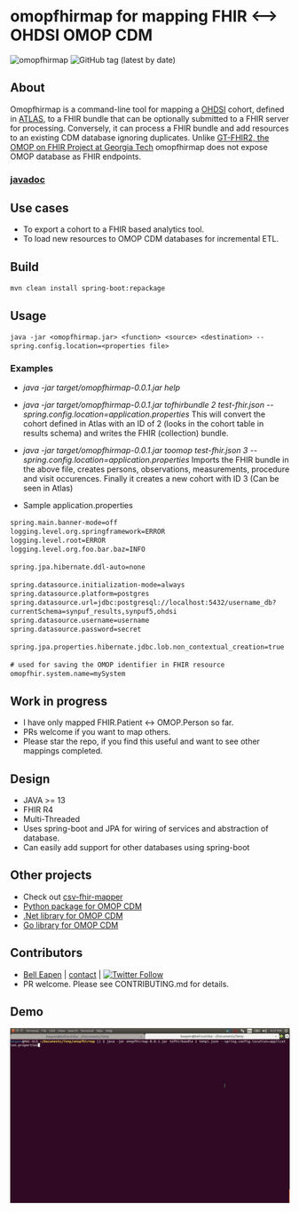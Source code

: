 # omopfhirmap for mapping FHIR <--> OHDSI OMOP CDM

![omopfhirmap](https://forthebadge.com/images/badges/made-with-java.svg)
![GitHub tag (latest by date)](https://img.shields.io/github/v/tag/E-Health/omopfhirmap)


## About

Omopfhirmap is a command-line tool for mapping a [OHDSI](https://www.ohdsi.org/) cohort, defined in [ATLAS](http://www.ohdsi.org/web/atlas/), to a FHIR bundle that can be optionally submitted to a FHIR server for processing. Conversely, it can process a FHIR bundle and add resources to an existing CDM database ignoring duplicates. Unlike [GT-FHIR2, the OMOP on FHIR Project at Georgia Tech](http://omoponfhir.org/) omopfhirmap does not expose OMOP database as FHIR endpoints. 

### [javadoc](https://dermatologist.github.io/omopfhirmap/)

## Use cases

* To export a cohort to a FHIR based analytics tool.
* To load new resources to OMOP CDM databases for incremental ETL.

## Build

```
mvn clean install spring-boot:repackage

```

## Usage


```shell script
java -jar <omopfhirmap.jar> <function> <source> <destination> --spring.config.location=<properties file>
```
### Examples
* *java -jar target/omopfhirmap-0.0.1.jar help*

* *java -jar target/omopfhirmap-0.0.1.jar tofhirbundle 2 test-fhir.json --spring.config.location=application.properties*
This will convert the cohort defined in Atlas with an ID of 2 
(looks in the cohort table in results schema) and writes the FHIR (collection) bundle.

* *java -jar target/omopfhirmap-0.0.1.jar toomop test-fhir.json 3 --spring.config.location=application.properties*
Imports the FHIR bundle in the above file, creates persons, 
observations, measurements, procedure and visit occurences. 
Finally it creates a new cohort with ID 3 (Can be seen in Atlas)

* Sample application.properties

```
spring.main.banner-mode=off
logging.level.org.springframework=ERROR
logging.level.root=ERROR
logging.level.org.foo.bar.baz=INFO

spring.jpa.hibernate.ddl-auto=none

spring.datasource.initialization-mode=always
spring.datasource.platform=postgres
spring.datasource.url=jdbc:postgresql://localhost:5432/username_db?currentSchema=synpuf_results,synpuf5,ohdsi
spring.datasource.username=username
spring.datasource.password=secret

spring.jpa.properties.hibernate.jdbc.lob.non_contextual_creation=true

# used for saving the OMOP identifier in FHIR resource
omopfhir.system.name=mySystem
```
## Work in progress

* I have only mapped FHIR.Patient <-> OMOP.Person so far.
* PRs welcome if you want to map others.
* Please star the repo, if you find this useful and want to see other mappings completed.

## Design

* JAVA >= 13
* FHIR R4
* Multi-Threaded
* Uses spring-boot and JPA for wiring of services and abstraction of database.
* Can easily add support for other databases using spring-boot

## Other projects

* Check out [csv-fhir-mapper](https://github.com/E-Health/goscar-export)
* [Python package for OMOP CDM](https://github.com/dermatologist/pyomop)
* [.Net library for OMOP CDM](https://github.com/dermatologist/omopcdm-dot-net)
* [Go library for OMOP CDM](https://github.com/E-Health/gocdm)

## Contributors

* [Bell Eapen](https://nuchange.ca) | [contact](https://nuchange.ca/contact) | [![Twitter Follow](https://img.shields.io/twitter/follow/beapen?style=social)](https://twitter.com/beapen)
* PR welcome. Please see CONTRIBUTING.md for details.

## Demo

[![omopfhirmap](https://github.com/E-Health/omopfhirmap/blob/develop/notes/omopfhirmap.gif)](https://github.com/E-Health/omopfhirmap/blob/develop/notes/omopfhirmap.gif)

